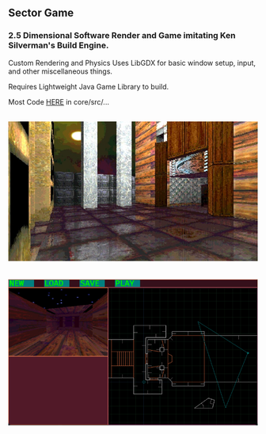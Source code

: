 ## Sector Game

### 2.5 Dimensional Software Render and Game imitating Ken Silverman's Build Engine.

Custom Rendering and Physics
Uses LibGDX for basic window setup, input, and other miscellaneous things.

Requires Lightweight Java Game Library to build.

<div>Most Code <a href="https://github.com/seanconnor10/diSector/tree/main/core/src/com/disector">HERE</a> in core/src/...</div>

<br>

<p>
  <img src="documents/readme-screenshots/sector_game_screenshot.jpg" width="800" title="Screenshot">
  <br><br><br>
  <img src="documents/readme-screenshots/editor_screen.png" width="800" title="Editor Screenshot">
</p>
